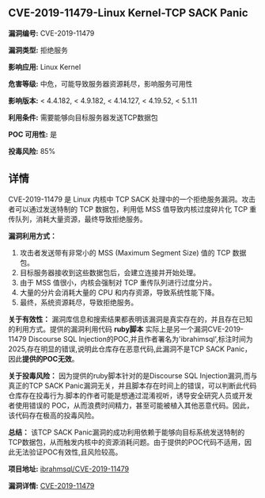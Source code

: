 ## CVE-2019-11479-Linux Kernel-TCP SACK Panic

**漏洞编号:** CVE-2019-11479

**漏洞类型:** 拒绝服务

**影响应用:** Linux Kernel

**危害等级:** 中危，可能导致服务器资源耗尽，影响服务可用性

**影响版本:** < 4.4.182, < 4.9.182, < 4.14.127, < 4.19.52, < 5.1.11

**利用条件:** 需要能够向目标服务器发送TCP数据包

**POC 可用性:** 是

**投毒风险:** 85%

## 详情

CVE-2019-11479 是 Linux 内核中 TCP SACK 处理中的一个拒绝服务漏洞。攻击者可以通过发送特制的 TCP 数据包，利用低 MSS 值导致内核过度碎片化 TCP 重传队列，消耗大量资源，最终导致拒绝服务。

**漏洞利用方式：**

1.  攻击者发送带有非常小的 MSS (Maximum Segment Size) 值的 TCP 数据包。
2.  目标服务器接收到这些数据包后，会建立连接并开始处理。
3.  由于 MSS 值很小，内核会强制对 TCP 重传队列进行过度分片。
4.  大量的分片会消耗大量的 CPU 和内存资源，导致系统性能下降。
5.  最终，系统资源耗尽，导致拒绝服务。

**关于有效性：**
漏洞库信息和搜索结果都表明该漏洞是真实存在的，并且存在已知的利用方式。提供的漏洞利用代码 **ruby脚本** 实际上是另一个漏洞CVE-2019-11479 Discourse SQL Injection的POC,并且作者署名为'ibrahimsql',标注时间为2025,存在明显的错误,说明此仓库存在恶意代码,此漏洞不是TCP SACK Panic，因此**提供的POC无效**。

**关于投毒风险：**
因为提供的ruby脚本针对的是Discourse SQL Injection漏洞,而与真正的TCP SACK Panic漏洞无关，并且脚本存在时间上的错误，可以判断此代码仓库存在投毒行为.脚本的作者可能是想通过混淆视听，诱导安全研究人员或开发者使用错误的 POC，从而浪费时间精力，甚至可能被植入其他恶意代码。因此，该代码存在极高的投毒风险。

**总结：**
该TCP SACK Panic漏洞的成功利用依赖于能够向目标系统发送特制的TCP数据包，从而触发内核中的资源消耗问题。由于提供的POC代码不适用，因此无法验证POC有效性,且风险较高。

**项目地址:** [ibrahmsql/CVE-2019-11479](https://github.com/ibrahmsql/CVE-2019-11479)

**漏洞详情:** [CVE-2019-11479](https://nvd.nist.gov/vuln/detail/CVE-2019-11479)